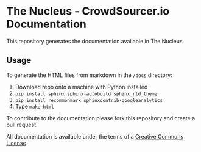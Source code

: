 # The Nucleus - CrowdSourcer.io Documentation

This repository generates the documentation available in The Nucleus

## Usage

To generate the HTML files from markdown in the `/docs` directory: 

1. Download repo onto a machine with Python installed
2. `pip install sphinx sphinx-autobuild sphinx_rtd_theme`
3. `pip install recommonmark sphinxcontrib-googleanalytics`
4. Type `make html`

To contribute to the documentation please fork this repository and create a pull request.

All documentation is available under the terms of a [Creative Commons License](http://creativecommons.org/licenses/by-nc-sa/3.0/)
